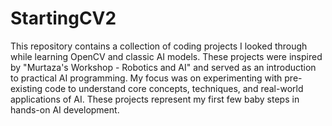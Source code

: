 # StartingCV2

This repository contains a collection of coding projects I looked through while learning OpenCV and classic AI models. These projects were inspired by "Murtaza's Workshop - Robotics and AI" and served as an introduction to practical AI programming. My focus was on experimenting with pre-existing code to understand core concepts, techniques, and real-world applications of AI. These projects represent my first few baby steps in hands-on AI development.

